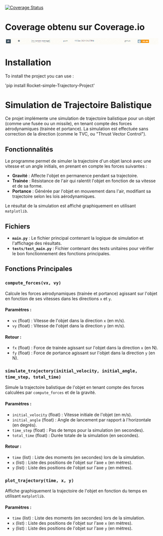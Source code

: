 
[![Coverage Status](https://coveralls.io/repos/github/Clementbgn/Projet_Python/badge.svg?branch=main)](https://coveralls.io/github/Clementbgn/Projet_Python?branch=main)

# Coverage obtenu sur Coverage.io
![alt text](doc/Coverage.png)

# Installation

To install the project you can use :

'pip install Rocket-simple-Trajectory-Project'

# Simulation de Trajectoire Balistique

Ce projet implémente une simulation de trajectoire balistique pour un objet (comme une fusée ou un missile), en tenant compte des forces aérodynamiques (trainée et portance). La simulation est effectuée sans correction de la direction (comme le TVC, ou "Thrust Vector Control").

## Fonctionnalités

Le programme permet de simuler la trajectoire d'un objet lancé avec une vitesse et un angle initials, en prenant en compte les forces suivantes :
- **Gravité** : Affecte l'objet en permanence pendant sa trajectoire.
- **Trainée** : Résistance de l'air qui ralentit l'objet en fonction de sa vitesse et de sa forme.
- **Portance** : Générée par l'objet en mouvement dans l'air, modifiant sa trajectoire selon les lois aérodynamiques.

Le résultat de la simulation est affiché graphiquement en utilisant `matplotlib`.

## Fichiers

- **`main.py`** : Le fichier principal contenant la logique de simulation et l'affichage des résultats.
- **`tests/test_main.py`** : Fichier contenant des tests unitaires pour vérifier le bon fonctionnement des fonctions principales.

## Fonctions Principales

### `compute_forces(vx, vy)`
Calcule les forces aérodynamiques (trainée et portance) agissant sur l'objet en fonction de ses vitesses dans les directions `x` et `y`.

#### Paramètres :
- `vx` (float) : Vitesse de l'objet dans la direction `x` (en m/s).
- `vy` (float) : Vitesse de l'objet dans la direction `y` (en m/s).

#### Retour :
- `fx` (float) : Force de trainée agissant sur l'objet dans la direction `x` (en N).
- `fy` (float) : Force de portance agissant sur l'objet dans la direction `y` (en N).

### `simulate_trajectory(initial_velocity, initial_angle, time_step, total_time)`
Simule la trajectoire balistique de l'objet en tenant compte des forces calculées par `compute_forces` et de la gravité.

#### Paramètres :
- `initial_velocity` (float) : Vitesse initiale de l'objet (en m/s).
- `initial_angle` (float) : Angle de lancement par rapport à l'horizontale (en degrés).
- `time_step` (float) : Pas de temps pour la simulation (en secondes).
- `total_time` (float) : Durée totale de la simulation (en secondes).

#### Retour :
- `time` (list) : Liste des moments (en secondes) lors de la simulation.
- `x` (list) : Liste des positions de l'objet sur l'axe `x` (en mètres).
- `y` (list) : Liste des positions de l'objet sur l'axe `y` (en mètres).

### `plot_trajectory(time, x, y)`
Affiche graphiquement la trajectoire de l'objet en fonction du temps en utilisant `matplotlib`.

#### Paramètres :
- `time` (list) : Liste des moments (en secondes) lors de la simulation.
- `x` (list) : Liste des positions de l'objet sur l'axe `x` (en mètres).
- `y` (list) : Liste des positions de l'objet sur l'axe `y` (en mètres).
